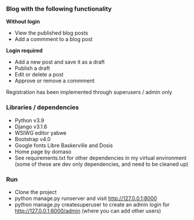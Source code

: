 ### Blog with the following functionality

**Without login**
- View the published blog posts
- Add a commment to a blog post

**Login required**
- Add a new post and save it as a draft
- Publish a draft
- Edit or delete a post
- Approve or remove a commment

Registration has been implemented through superusers / admin only

### Libraries / dependencies
- Python v3.9
- Django v3.1.6
- WSIWG editor yabwe
- Bootstrap v4.0
- Google fonts Libre Baskerville and Dosis
- Home page by domaso
- See requirements.txt for other dependencies in my virtual environment (some of these are dev only dependencies, and need to be cleaned up)

### Run
- Clone the project
- python manage.py runserver and visit http://127.0.0.1:8000
- python manage.py createsuperuser to create an admin login for http://127.0.0.1:8000/admin (where you can add other users)
